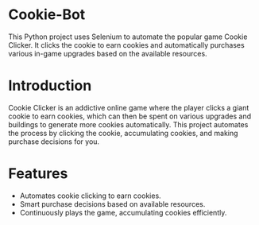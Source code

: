 # Cookie-Bot
This Python project uses Selenium to automate the popular game Cookie Clicker. It clicks the cookie to earn cookies and automatically purchases various in-game upgrades based on the available resources.

# Introduction
Cookie Clicker is an addictive online game where the player clicks a giant cookie to earn cookies, which can then be spent on various upgrades and buildings to generate more cookies automatically. This project automates the process by clicking the cookie, accumulating cookies, and making purchase decisions for you.

# Features
- Automates cookie clicking to earn cookies.
- Smart purchase decisions based on available resources.
- Continuously plays the game, accumulating cookies efficiently.
